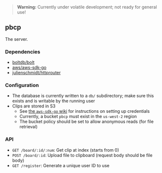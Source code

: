 > **Warning:** Currently under volatile development; not ready for general use!

## pbcp

The server.

### Dependencies

- [boltdb/bolt](https://github.com/boltdb/bolt)
- [aws/aws-sdk-go](https://github.com/aws/aws-sdk-go)
- [julienschmidt/httprouter](https://github.com/julienschmidt/httprouter)

### Configuration

- The database is currently written to a `db/` subdirectory; make sure this exists and is writable by the running user
- Clips are stored in S3
    - See [the `aws-sdk-go` wiki](https://github.com/aws/aws-sdk-go/wiki/configuring-sdk#specifying-credentials) for instructions on setting up credentials
    - Currently, a bucket `pbcp` must exist in the `us-west-2` region
    - The bucket policy should be set to allow anonymous reads (for file retrieval)

### API

- `GET /board/:id/:num`: Get clip at index (starts from 0)
- `POST /board/:id`: Upload file to clipboard (request body should be file body)
- `GET /register`: Generate a unique user ID to use
